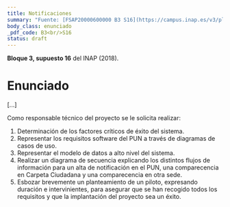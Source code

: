 ```yaml
---
title: Notificaciones
summary: "Fuente: [FSAP20000600000 B3 S16](https://campus.inap.es/v3/pluginfile.php/1664945/mod_folder/content/0/GSI%20-%20B3%20S6%20-%20PUNTO%20UNICO%20DE%20NOTIFICACIONES%20PARA%20TODAS%20LAS%20ADMINISTRACIONES%20PUBLICAS.pdf) ([Solución](https://campus.inap.es/v3/pluginfile.php/1664945/mod_folder/content/0/B3%20S16%20-GSI%20%20PUNTO%20UNICO%20DE%20NOTIFICACIONES%20PARA%20TODAS%20LAS%20ADMINISTRACIONES%20PUBLICAS%20-%20solucion_mod2021.pdf))"
body_class: enunciado
_pdf_code: B3<br/>S16
status: draft
---
```


**Bloque 3, supuesto 16** del INAP (2018).

# Enunciado

[...]

Como responsable técnico del proyecto se le solicita realizar:

1. Determinación de los factores críticos de éxito del sistema.
2. Representar los requisitos software del PUN a través de diagramas de casos de uso.
3. Representar el modelo de datos a alto nivel del sistema.
4. Realizar un diagrama de secuencia explicando los distintos flujos de información para un alta de notificación en el PUN, una comparecencia en Carpeta Ciudadana y una comparecencia en otra sede.
5. Esbozar brevemente un planteamiento de un piloto, expresando duración e intervinientes, para asegurar que se han recogido todos los requisitos y que la implantación del proyecto sea un éxito.
